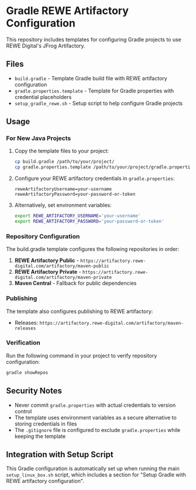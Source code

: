 # Gradle REWE Artifactory Configuration

This repository includes templates for configuring Gradle projects to use REWE Digital's JFrog Artifactory.

## Files

- `build.gradle` - Template Gradle build file with REWE artifactory configuration
- `gradle.properties.template` - Template for Gradle properties with credential placeholders
- `setup_gradle_rewe.sh` - Setup script to help configure Gradle projects

## Usage

### For New Java Projects

1. Copy the template files to your project:
   ```bash
   cp build.gradle /path/to/your/project/
   cp gradle.properties.template /path/to/your/project/gradle.properties
   ```

2. Configure your REWE artifactory credentials in `gradle.properties`:
   ```properties
   reweArtifactoryUsername=your-username
   reweArtifactoryPassword=your-password-or-token
   ```

3. Alternatively, set environment variables:
   ```bash
   export REWE_ARTIFACTORY_USERNAME='your-username'
   export REWE_ARTIFACTORY_PASSWORD='your-password-or-token'
   ```

### Repository Configuration

The build.gradle template configures the following repositories in order:

1. **REWE Artifactory Public** - `https://artifactory.rewe-digital.com/artifactory/maven-public`
2. **REWE Artifactory Private** - `https://artifactory.rewe-digital.com/artifactory/maven-private`
3. **Maven Central** - Fallback for public dependencies

### Publishing

The template also configures publishing to REWE artifactory:
- Releases: `https://artifactory.rewe-digital.com/artifactory/maven-releases`

### Verification

Run the following command in your project to verify repository configuration:
```bash
gradle showRepos
```

## Security Notes

- Never commit `gradle.properties` with actual credentials to version control
- The template uses environment variables as a secure alternative to storing credentials in files
- The `.gitignore` file is configured to exclude `gradle.properties` while keeping the template

## Integration with Setup Script

This Gradle configuration is automatically set up when running the main `setup_linux_box.sh` script, which includes a section for "Setup Gradle with REWE artifactory configuration".